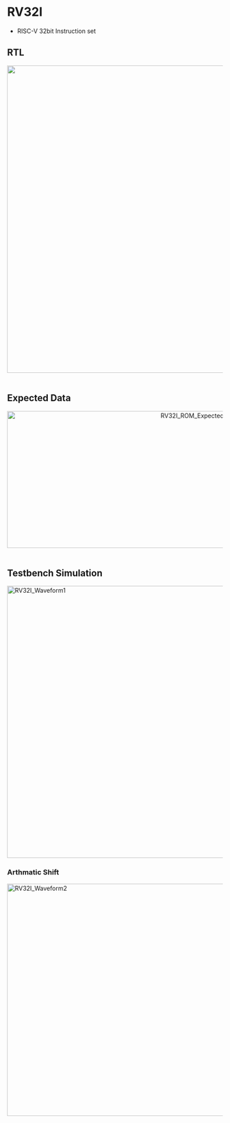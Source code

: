 # RV32I
- RISC-V 32bit Instruction set

## RTL
<div align="center">
  <img width="2502" height="716" alt="image" src="https://github.com/user-attachments/assets/1839a05a-7c45-4124-ae6c-0b42c32ef201" />
</div>

<br>

## Expected Data
<div align="center">
  <img width="849" height="319" alt="RV32I_ROM_Expected" src="https://github.com/user-attachments/assets/6d7a180e-c50c-4419-b92a-7df20df4a91c" />
</div>

<br>

## Testbench Simulation
<div align="conter">
  <img width="1248" height="634" alt="RV32I_Waveform1" src="https://github.com/user-attachments/assets/0c769aa6-6ac4-401e-9127-daea6998f049" />

  <br>

  ### Arthmatic Shift
  <img width="1524" height="541" alt="RV32I_Waveform2" src="https://github.com/user-attachments/assets/4b43b6d8-c62b-45d3-bc0f-aa17052d3350" />

</div>
